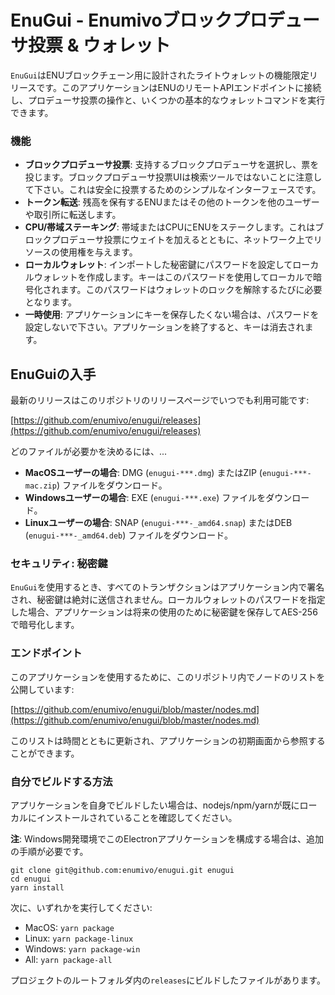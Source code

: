 # EnuGui - Enumivoブロックプロデューサ投票 & ウォレット

`EnuGui`はENUブロックチェーン用に設計されたライトウォレットの機能限定リリースです。このアプリケーションはENUのリモートAPIエンドポイントに接続し、プロデューサ投票の操作と、いくつかの基本的なウォレットコマンドを実行できます。

### 機能

- **ブロックプロデューサ投票**: 支持するブロックプロデューサを選択し、票を投じます。ブロックプロデューサ投票UIは検索ツールではないことに注意して下さい。これは安全に投票するためのシンプルなインターフェースです。
- **トークン転送**: 残高を保有するENUまたはその他のトークンを他のユーザーや取引所に転送します。
- **CPU/帯域ステーキング**: 帯域またはCPUにENUをステークします。これはブロックプロデューサ投票にウェイトを加えるとともに、ネットワーク上でリソースの使用権を与えます。
- **ローカルウォレット**: インポートした秘密鍵にパスワードを設定してローカルウォレットを作成します。キーはこのパスワードを使用してローカルで暗号化されます。このパスワードはウォレットのロックを解除するたびに必要となります。
- **一時使用**: アプリケーションにキーを保存したくない場合は、パスワードを設定しないで下さい。アプリケーションを終了すると、キーは消去されます。

## EnuGuiの入手

最新のリリースはこのリポジトリのリリースページでいつでも利用可能です:

[https://github.com/enumivo/enugui/releases](https://github.com/enumivo/enugui/releases)

どのファイルが必要かを決めるには、...

- **MacOSユーザーの場合**: DMG (`enugui-***.dmg`) またはZIP (`enugui-***-mac.zip`) ファイルをダウンロード。
- **Windowsユーザーの場合**: EXE (`enugui-***.exe`) ファイルをダウンロード。
- **Linuxユーザーの場合**: SNAP (`enugui-***-_amd64.snap`) またはDEB (`enugui-***-_amd64.deb`) ファイルをダウンロード。

### セキュリティ: 秘密鍵

`EnuGui`を使用するとき、すべてのトランザクションはアプリケーション内で署名され、秘密鍵は絶対に送信されません。ローカルウォレットのパスワードを指定した場合、アプリケーションは将来の使用のために秘密鍵を保存してAES-256で暗号化します。

### エンドポイント

このアプリケーションを使用するために、このリポジトリ内でノードのリストを公開しています:

[https://github.com/enumivo/enugui/blob/master/nodes.md](https://github.com/enumivo/enugui/blob/master/nodes.md)

このリストは時間とともに更新され、アプリケーションの初期画面から参照することができます。

### 自分でビルドする方法

アプリケーションを自身でビルドしたい場合は、nodejs/npm/yarnが既にローカルにインストールされていることを確認してください。

**注**: Windows開発環境でこのElectronアプリケーションを構成する場合は、追加の手順が必要です。

```
git clone git@github.com:enumivo/enugui.git enugui
cd enugui
yarn install
```

次に、いずれかを実行してください:

- MacOS: `yarn package`
- Linux: `yarn package-linux`
- Windows: `yarn package-win`
- All: `yarn package-all`

プロジェクトのルートフォルダ内の`releases`にビルドしたファイルがあります。

